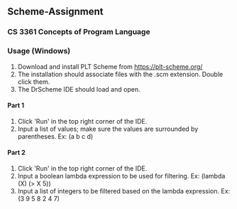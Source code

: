 ## Scheme-Assignment
### CS 3361 Concepts of Program Language

### Usage (Windows)
1. Download and install PLT Scheme from https://plt-scheme.org/
2. The installation should associate files with the .scm extension. Double click them.
3. The DrScheme IDE should load and open. 

#### Part 1
1. Click 'Run' in the top right corner of the IDE.
2. Input a list of values; make sure the values are surrounded by parentheses. Ex: (a b c d)

#### Part 2
1. Click 'Run' in the top right corner of the IDE.
2. Input a boolean lambda expression to be used for filtering. Ex: (lambda (X) (> X 5))
3. Input a list of integers to be filtered based on the lambda expression. Ex: (3 9 5 8 2 4 7)
